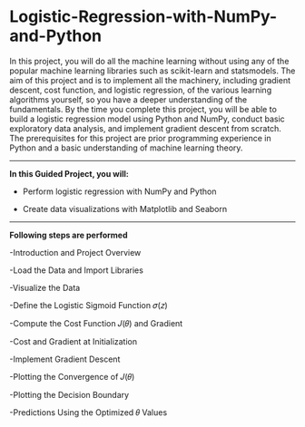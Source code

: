 # Logistic-Regression-with-NumPy-and-Python

In this project, you will do all the machine learning without using any of the popular machine learning libraries such as scikit-learn and statsmodels. The aim of this project and is to implement all the machinery, including gradient descent, cost function, and logistic regression, of the various learning algorithms yourself, so you have a deeper understanding of the fundamentals. By the time you complete this project, you will be able to build a logistic regression model using Python and NumPy, conduct basic exploratory data analysis, and implement gradient descent from scratch. The prerequisites for this project are prior programming experience in Python and a basic understanding of machine learning theory.
 
---


__In this Guided Project, you will:__

- Perform logistic regression with NumPy and Python

 - Create data visualizations with Matplotlib and Seaborn
---

__Following steps are performed__

-Introduction and Project Overview

-Load the Data and Import Libraries

-Visualize the Data

-Define the Logistic Sigmoid Function 𝜎(𝑧)

-Compute the Cost Function 𝐽(𝜃) and Gradient

-Cost and Gradient at Initialization

-Implement Gradient Descent

-Plotting the Convergence of 𝐽(𝜃)

-Plotting the Decision Boundary

-Predictions Using the Optimized 𝜃 Values
